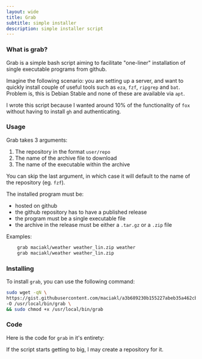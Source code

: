 ```yaml
---
layout: wide
title: Grab
subtitle: simple installer
description: simple installer script
---
```


### What is grab?

Grab is a simple bash script aiming to facilitate "one-liner" installation of single executable programs from github.

Imagine the following scenario: you are setting up a server, and want to quickly install couple of useful tools such as `eza`, `fzf`, `ripgrep` and `bat`. Problem is, this is Debian Stable and none of these are available via `apt`.

I wrote this script because I wanted around 10% of the functionality of `fox` without having to install `gh` and authenticating.


### Usage

Grab takes 3 arguments:

1. The repository in the format `user/repo`
2. The name of the archive file to download
3. The name of the executable within the archive

You can skip the last argument, in which case it will default to the name of the repository (eg. `fzf`).

The installed program must be:

- hosted on github
- the github repository has to have a published release
- the program must be a single executable file
- the archive in the release must be either a `.tar.gz` or a `.zip` file

Examples:

```bash
    grab maciakl/weather weather_lin.zip weather
    grab maciakl/weather weather_lin.zip
```
### Installing

To install `grab`, you can use the following command:

```bash
sudo wget -qN \
https://gist.githubusercontent.com/maciakl/a3b689230b155227abeb35a462cb6478/raw/a0b75862713e518cf595f3623278fbba38a850e4/grab \
-O /usr/local/bin/grab \
&& sudo chmod +x /usr/local/bin/grab
```

### Code

Here is the code for `grab` in it's entirety:

<script src="https://gist.github.com/maciakl/a3b689230b155227abeb35a462cb6478.js"></script>

If the script starts getting to big, I may create a repository for it.



